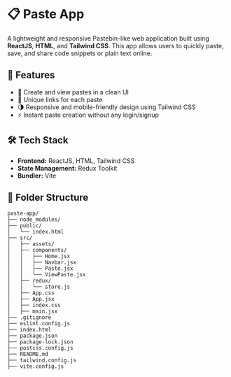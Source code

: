 # 📋 Paste App

A lightweight and responsive Pastebin-like web application built using **ReactJS**, **HTML**, and **Tailwind CSS**. This app allows users to quickly paste, save, and share code snippets or plain text online.

## 🚀 Features

- 🔖 Create and view pastes in a clean UI
- 🔗 Unique links for each paste
- 🌗 Responsive and mobile-friendly design using Tailwind CSS
- ⚡ Instant paste creation without any login/signup

## 🛠️ Tech Stack

- **Frontend:** ReactJS, HTML, Tailwind CSS
- **State Management:** Redux Toolkit
- **Bundler:** Vite

## 📁 Folder Structure

```
paste-app/
├── node_modules/
├── public/
│   └── index.html
├── src/
│   ├── assets/
│   ├── components/
│   │   ├── Home.jsx
│   │   ├── Navbar.jsx
│   │   ├── Paste.jsx
│   │   └── ViewPaste.jsx
│   ├── redux/
│   │   └── store.js
│   ├── App.css
│   ├── App.jsx
│   ├── index.css
│   ├── main.jsx
├── .gitignore
├── eslint.config.js
├── index.html
├── package.json
├── package-lock.json
├── postcss.config.js
├── README.md
├── tailwind.config.js
├── vite.config.js

```